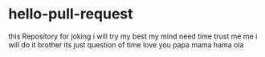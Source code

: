 # hello-pull-request
this Repository for  joking 
i will try my best 
my mind need time 
trust me me i will do it brother 
its just question of time 
love you  papa mama hama ola 